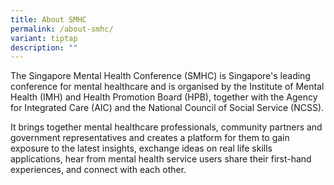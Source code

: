 ```yaml
---
title: About SMHC
permalink: /about-smhc/
variant: tiptap
description: ""
---
```

<p>The Singapore Mental Health Conference (SMHC) is Singapore's leading conference
for mental healthcare and is organised by the Institute of Mental Health
(IMH) and Health Promotion Board (HPB), together with the Agency for Integrated
Care (AIC) and the National Council of Social Service (NCSS).</p>
<p>It brings together mental healthcare professionals, community partners
and government representatives and creates a platform for them to gain
exposure to the latest insights, exchange ideas on real life skills applications,
hear from mental health service users share their first-hand experiences,
and connect with each other.</p>
<p></p>
